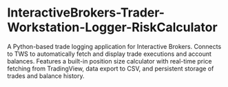 # InteractiveBrokers-Trader-Workstation-Logger-RiskCalculator
A Python-based trade logging application for Interactive Brokers. Connects to TWS to automatically fetch and display trade executions and account balances. Features a built-in position size calculator with real-time price fetching from TradingView, data export to CSV, and persistent storage of trades and balance history.
